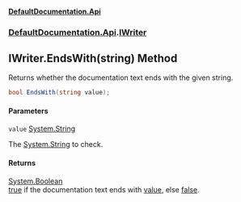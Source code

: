 #### [DefaultDocumentation.Api](index.md 'index')
### [DefaultDocumentation.Api](index.md#DefaultDocumentation.Api 'DefaultDocumentation.Api').[IWriter](IWriter.md 'DefaultDocumentation.Api.IWriter')

## IWriter.EndsWith(string) Method

Returns whether the documentation text ends with the given string.

```csharp
bool EndsWith(string value);
```
#### Parameters

<a name='DefaultDocumentation.Api.IWriter.EndsWith(string).value'></a>

`value` [System.String](https_//docs.microsoft.com/en-us/dotnet/api/System.String 'System.String')

The [System.String](https_//docs.microsoft.com/en-us/dotnet/api/System.String 'System.String') to check.

#### Returns
[System.Boolean](https_//docs.microsoft.com/en-us/dotnet/api/System.Boolean 'System.Boolean')  
[true](https://docs.microsoft.com/en-us/dotnet/csharp/language-reference/builtin-types/bool 'https://docs.microsoft.com/en-us/dotnet/csharp/language-reference/builtin-types/bool') if the documentation text ends with [value](IWriter.EndsWith(string).md#DefaultDocumentation.Api.IWriter.EndsWith(string).value 'DefaultDocumentation.Api.IWriter.EndsWith(string).value'), else [false](https://docs.microsoft.com/en-us/dotnet/csharp/language-reference/builtin-types/bool 'https://docs.microsoft.com/en-us/dotnet/csharp/language-reference/builtin-types/bool').